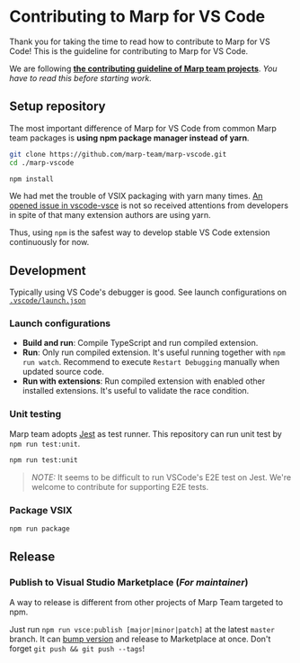 # Contributing to Marp for VS Code

Thank you for taking the time to read how to contribute to Marp for VS Code! This is the guideline for contributing to Marp for VS Code.

We are following [**the contributing guideline of Marp team projects**](https://github.com/marp-team/.github/blob/master/CONTRIBUTING.md). _You have to read this before starting work._

## Setup repository

The most important difference of Marp for VS Code from common Marp team packages is **using npm package manager instead of yarn**.

```bash
git clone https://github.com/marp-team/marp-vscode.git
cd ./marp-vscode

npm install
```

We had met the trouble of VSIX packaging with yarn many times. [An opened issue in vscode-vsce](https://github.com/microsoft/vscode-vsce/issues/432) is not so received attentions from developers in spite of that many extension authors are using yarn.

Thus, using `npm` is the safest way to develop stable VS Code extension continuously for now.

## Development

Typically using VS Code's debugger is good. See launch configurations on [`.vscode/launch.json`](../.vscode/launch.json)

### Launch configurations

- **Build and run**: Compile TypeScript and run compiled extension.
- **Run**: Only run compiled extension. It's useful running together with `npm run watch`. Recommend to execute `Restart Debugging` manually when updated source code.
- **Run with extensions**: Run compiled extension with enabled other installed extensions. It's useful to validate the race condition.

### Unit testing

Marp team adopts [Jest](https://jestjs.io/) as test runner. This repository can run unit test by `npm run test:unit`.

```bash
npm run test:unit
```

> _NOTE:_ It seems to be difficult to run VSCode's E2E test on Jest. We're welcome to contribute for supporting E2E tests.

### Package VSIX

```bash
npm run package
```

## Release

### Publish to Visual Studio Marketplace (_For maintainer_)

A way to release is different from other projects of Marp Team targeted to npm.

Just run `npm run vsce:publish [major|minor|patch]` at the latest `master` branch. It can [bump version](https://github.com/marp-team/.github/blob/master/CONTRIBUTING.md#bump-version) and release to Marketplace at once. Don't forget `git push && git push --tags`!
